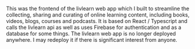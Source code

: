 This was the frontend of the livlearn web app which I built to streamline the collecting, sharing and curating of online learning content, including books, videos, blogs, courses and podcasts. It is based on React / Typescript and calls the livlearn api as well as uses Firebase for authentication and as a database for some things. The livlearn web app is no longer deployed anywhere. I may redeploy it if there is significant interest from anyone.
